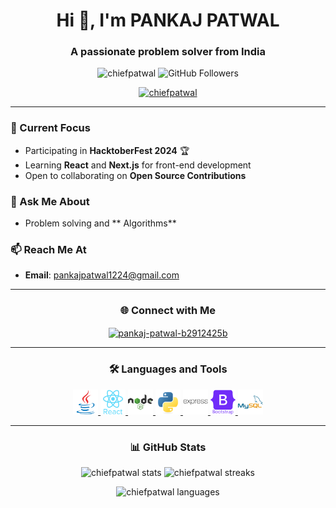 <h1 align="center">Hi 👋, I'm PANKAJ PATWAL</h1>
<h3 align="center">A passionate problem solver from India</h3>

<p align="center">
  <img src="https://komarev.com/ghpvc/?username=chiefpatwal&label=Profile%20views&color=0e75b6&style=flat" alt="chiefpatwal" />
  <img src="https://img.shields.io/github/followers/chiefpatwal?label=Followers&style=social" alt="GitHub Followers" />
</p>

<p align="center">
  <a href="https://github.com/ryo-ma/github-profile-trophy">
    <img src="https://github-profile-trophy.vercel.app/?username=chiefpatwal&theme=gruvbox&no-bg=true&no-frame=true&row=1&column=6" alt="chiefpatwal" />
  </a>
</p>

---

### 🔭 Current Focus
- Participating in **HacktoberFest 2024** 🏆
- Learning **React** and **Next.js** for front-end development
- Open to collaborating on **Open Source Contributions**

### 💬 Ask Me About
- Problem solving and ** Algorithms**

### 📫 Reach Me At
- **Email**: [pankajpatwal1224@gmail.com](mailto:pankajpatwal1224@gmail.com)

---

<h3 align="center">🌐 Connect with Me</h3>
<p align="center">
  <a href="https://linkedin.com/in/pankaj-patwal-b2912425b" target="blank">
    <img align="center" src="https://raw.githubusercontent.com/rahuldkjain/github-profile-readme-generator/master/src/images/icons/Social/linked-in-alt.svg" alt="pankaj-patwal-b2912425b" height="30" width="40" />
  </a>
</p>

---

<h3 align="center">🛠️ Languages and Tools</h3>
<p align="center">
  <a href="https://www.java.com" target="_blank" rel="noreferrer">
    <img src="https://raw.githubusercontent.com/devicons/devicon/master/icons/java/java-original.svg" alt="java" width="40" height="40" />
  </a>
  <a href="https://reactjs.org/" target="_blank" rel="noreferrer">
    <img src="https://raw.githubusercontent.com/devicons/devicon/master/icons/react/react-original-wordmark.svg" alt="react" width="40" height="40" />
  </a>
  <a href="https://nodejs.org" target="_blank" rel="noreferrer">
    <img src="https://raw.githubusercontent.com/devicons/devicon/master/icons/nodejs/nodejs-original-wordmark.svg" alt="nodejs" width="40" height="40" />
  </a>
  <a href="https://www.python.org" target="_blank" rel="noreferrer">
    <img src="https://raw.githubusercontent.com/devicons/devicon/master/icons/python/python-original.svg" alt="python" width="40" height="40" />
  </a>
  <a href="https://expressjs.com" target="_blank" rel="noreferrer">
    <img src="https://raw.githubusercontent.com/devicons/devicon/master/icons/express/express-original-wordmark.svg" alt="express" width="40" height="40" />
  </a>
  <a href="https://getbootstrap.com" target="_blank" rel="noreferrer">
    <img src="https://raw.githubusercontent.com/devicons/devicon/master/icons/bootstrap/bootstrap-plain-wordmark.svg" alt="bootstrap" width="40" height="40" />
  </a>
  <a href="https://www.mysql.com/" target="_blank" rel="noreferrer">
    <img src="https://raw.githubusercontent.com/devicons/devicon/master/icons/mysql/mysql-original-wordmark.svg" alt="mysql" width="40" height="40" />
  </a>
</p>

---

<h3 align="center">📊 GitHub Stats</h3>
<p align="center">
  <img src="https://github-readme-stats.vercel.app/api?username=chiefpatwal&show_icons=true&locale=en&theme=radical" alt="chiefpatwal stats" />
  <img src="https://github-readme-streak-stats.herokuapp.com/?user=chiefpatwal&theme=radical" alt="chiefpatwal streaks" />
</p>

<p align="center">
  <img src="https://github-readme-stats.vercel.app/api/top-langs?username=chiefpatwal&show_icons=true&locale=en&layout=compact&theme=radical" alt="chiefpatwal languages" />
</p>
